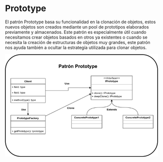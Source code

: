 # Prototype

El patrón Prototype basa su funcionalidad en la clonación de objetos, estos nuevos objetos son creados mediante un pool de prototipos elaborados previamente y almacenados. Este patrón es especialmente útil cuando necesitamos crear objetos basados en otros ya existentes o cuando se necesita la creación de estructuras de objetos muy grandes, este patrón nos ayuda también a ocultar la estrategía utilizada para clonar objetos.

<img src="Prototype.png" alt="Prototype" data-align="center" />
